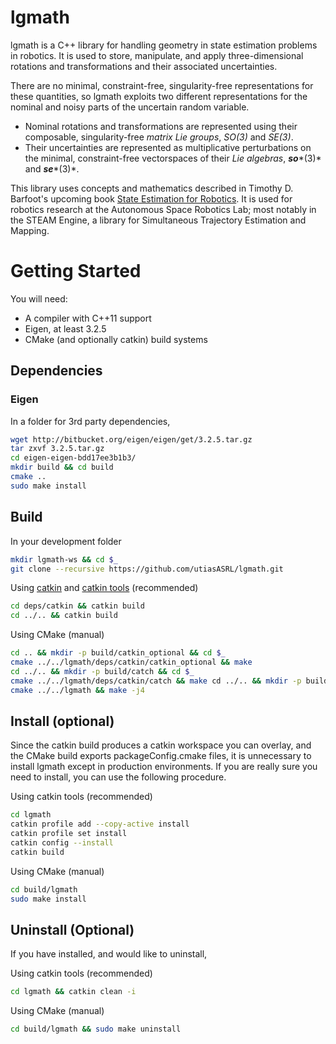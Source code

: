 # lgmath
lgmath is a C++ library for handling geometry in state estimation problems in robotics.
It is used to store, manipulate, and apply three-dimensional rotations and transformations and their associated uncertainties.

There are no minimal, constraint-free, singularity-free representations for these quantities,
  so lgmath exploits two different representations for the nominal and noisy parts of the uncertain random variable.
- Nominal rotations and transformations are represented using their composable, singularity-free *matrix Lie groups*, *SO(3)* and *SE(3)*.
- Their uncertainties are represented as multiplicative perturbations on the minimal, constraint-free vectorspaces of their *Lie algebras*, ***so****(3)* and ***se****(3)*.

This library uses concepts and mathematics described in Timothy D. Barfoot's upcoming book [State Estimation for Robotics](asrl.utias.utoronto.ca/~tdb/bib/barfoot_ser15.pdf).
It is used for robotics research at the Autonomous Space Robotics Lab;
  most notably in the STEAM Engine, a library for Simultaneous Trajectory Estimation and Mapping.

# Getting Started
You will need:
- A compiler with C++11 support
- Eigen, at least 3.2.5
- CMake (and optionally catkin) build systems

## Dependencies

### Eigen
In a folder for 3rd party dependencies,
```bash
wget http://bitbucket.org/eigen/eigen/get/3.2.5.tar.gz
tar zxvf 3.2.5.tar.gz
cd eigen-eigen-bdd17ee3b1b3/
mkdir build && cd build
cmake ..
sudo make install
```

## Build
In your development folder
```bash
mkdir lgmath-ws && cd $_
git clone --recursive https://github.com/utiasASRL/lgmath.git
```

Using [catkin](https://github.com/ros/catkin)
and [catkin tools](https://github.com/catkin/catkin_tools) (recommended)
```bash
cd deps/catkin && catkin build
cd ../.. && catkin build
```

Using CMake (manual)
```bash
cd .. && mkdir -p build/catkin_optional && cd $_
cmake ../../lgmath/deps/catkin/catkin_optional && make
cd ../.. && mkdir -p build/catch && cd $_
cmake ../../lgmath/deps/catkin/catch && make cd ../.. && mkdir -p build/lgmath && cd $_
cmake ../../lgmath && make -j4
```

## Install (optional)

Since the catkin build produces a catkin workspace you can overlay, and the CMake build exports
packageConfig.cmake files, it is unnecessary to install lgmath except in production environments. If
you are really sure you need to install, you can use the following procedure.

Using catkin tools (recommended) 
```bash 
cd lgmath 
catkin profile add --copy-active install 
catkin profile set install 
catkin config --install 
catkin build
```

Using CMake (manual)
```bash 
cd build/lgmath 
sudo make install
```

## Uninstall (Optional)

If you have installed, and would like to uninstall,

Using catkin tools (recommended) 
```bash 
cd lgmath && catkin clean -i
```

Using CMake (manual)
```bash
cd build/lgmath && sudo make uninstall
```
